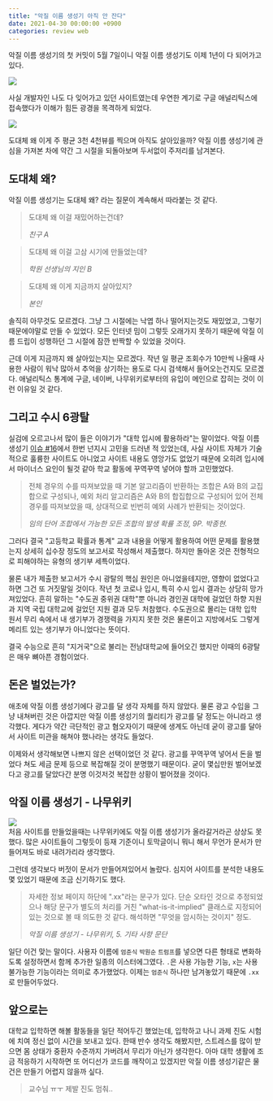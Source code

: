 ```yaml
---
title: "악질 이름 생성기 아직 안 잔다"
date: 2021-04-30 00:00:00 +0900
categories: review web
---
```

악질 이름 생성기의 첫 커밋이 5월 7일이니 악질 이름 생성기도 이제 1년이 다 되어가고 있다.  

![](/assets/img/2021-04-30/prefix-1.png)

사실 개발자인 나도 다 잊어가고 있던 사이트였는데 우연한 계기로 구글 애널리틱스에 접속했다가 이해가 힘든 광경을 목격하게 되었다.  

![](/assets/img/2021-04-30/prefix-2.png)

도대체 왜 이게 주 평균 3천 4천뷰를 찍으며 아직도 살아있을까? 악질 이름 생성기에 관심을 가져본 차에 약간 그 시절을 되돌아보며 두서없이 주저리를 남겨본다.

## 도대체 왜?
악질 이름 생성기는 도대체 왜? 라는 질문이 계속해서 따라붙는 것 같다.  

> 도대체 왜 이걸 재밌어하는건데?  
>   
> _친구 A_

> 도대체 왜 이걸 고삼 시기에 만들었는데?  
>    
> _학원 선생님의 지인 B_

> 도대체 왜 이게 지금까지 살아있지?  
>   
> _본인_

솔직히 아무것도 모르겠다. 그냥 그 시절에는 낙엽 하나 떨어지는것도 재밌었고, 그렇기 때문에야말로 만들 수 있었다. 모든 인터넷 밈이 그렇듯 오래가지 못하기 때문에 악질 이름 드립이 성행하던 그 시절에 잠깐 반짝할 수 있었을 것이다.

근데 이게 지금까지 왜 살아있는지는 모르겠다. 작년 일 평균 조회수가 10만씩 나올때 사용한 사람이 워낙 많아서 추억을 상기하는 용도로 다시 검색해서 들어오는건지도 모르겠다. 애널리틱스 통계에 구글, 네이버, 나무위키로부터의 유입이 메인으로 잡히는 것이 이런 이유일 것 같다.

## 그리고 수시 6광탈
실검에 오르고나서 많이 들은 이야기가 "대학 입시에 활용하라"는 말이었다. 악질 이름 생성기 [이슈 #16](https://github.com/ShapeLayer/prefix-generator/issues/16)에서 한번 넌지시 고민을 드러낸 적 있었는데, 사실 사이트 자체가 기술적으로 훌륭한 사이트도 아니었고 사이트 내용도 영앙가도 없었기 때문에 오히려 입시에서 마이너스 요인이 될것 같아 학교 활동에 꾸역꾸역 넣어야 할까 고민했었다.

> 전체 경우의 수를 따져보았을 때 기본 알고리즘이 반환하는 조합은 A와 B의 교집합으로 구성되나, 예외 처리 알고리즘은 A와 B의 합집합으로 구성되어 있어 전체 경우를 따져보았을 때, 상대적으로 빈번히 예외 사례가 반환되는 것이었다.  
>   
> _임의 단어 조합에서 가능한 모든 조합의 발생 확률 조정, 9P. 박종현._

그러다 결국 "고등학교 확률과 통계" 교과 내용을 어떻게 활용하여 어떤 문제를 활용했는지 상세히 십수장 정도의 보고서로 작성해서 제출했다. 하지만 돌아온 것은 전형적으로 피해야하는 유형의 생기부 세특이었다.

물론 내가 제출한 보고서가 수시 광탈의 핵심 원인은 아니었을테지만, 영향이 없었다고 하면 그건 또 거짓말일 것이다. 작년 첫 코로나 입시, 특히 수시 입시 결과는 상당히 망가져있었다. 흔히 말하는 "수도권 중위권 대학"뿐 아니라 경인권 대학에 걸었던 하향 지원과 지역 국립 대학교에 걸었던 지원 결과 모두 처참했다. 수도권으로 몰리는 대학 입학 원서 무리 속에서 내 생기부가 경쟁력을 가지지 못한 것은 물론이고 지방에서도 그렇게 메리트 있는 생기부가 아니었다는 뜻이다.

결국 수능으로 흔히 "지거국"으로 불리는 전남대학교에 들어오긴 했지만 이때의 6광탈은 매우 뼈아픈 경험이었다.

## 돈은 벌었는가?
애초에 악질 이름 생성기에다 광고를 달 생각 자체를 하지 않았다. 물론 광고 수입을 그냥 내쳐버린 것은 아깝지만 악질 이름 생성기의 퀄리티가 광고를 달 정도는 아니라고 생각했다. 게다가 약간 극단적인 광고 혐오자이기 때문에 생계도 아닌데 굳이 광고를 달아서 사이트 미관을 해쳐야 했나라는 생각도 들었다.

이제와서 생각해보면 나쁘지 않은 선택이었던 것 같다. 광고를 꾸역꾸역 넣어서 돈을 벌었다 쳐도 세금 문제 등으로 복잡해질 것이 분명했기 때문이다. 굳이 몇십만원 벌어보겠다고 광고를 달았다간 분명 이것저것 복잡한 상황이 벌어졌을 것이다.

## 악질 이름 생성기 - 나무위키

![](/assets/img/2021-04-30/prefix-3.png)  
처음 사이트를 만들었을때는 나무위키에도 악질 이름 생성기가 올라갈거라곤 상상도 못했다. 많은 사이트들이 그렇듯이 등재 기준이니 토막글이니 뭐니 해서 무언가 문서가 만들어져도 바로 내려가리라 생각했다.  

그런데 생각보다 버젓이 문서가 만들어져있어서 놀랐다. 심지어 사이트를 분석한 내용도 몇 있었기 때문에 조금 신기하기도 했다.

> 자세한 정보 페이지 하단에 ".xx"라는 문구가 있다. 단순 오타인 것으로 추정되었으나 해당 문구가 별도의 처리를 거친 "what-is-it-implied" 클래스로 지정되어 있는 것으로 볼 때 의도한 것 같다. 해석하면 "무엇을 암시하는 것이지" 정도.  
>  
> _악질 이름 생성기 - 나무위키, 5. 기타 사항 문단_

일단 이건 맞는 말이다. 사용자 이름에 `엄준식` `박원순` `트럼프`를 넣으면 다른 형태로 변화하도록 설정하면서 함께 추가한 일종의 이스터에그였다. `.`은 사용 가능한 기능, `x`는 사용 불가능한 기능이라는 의미로 추가했었다. 이제는 `엄준식` 하나만 남겨놓았기 때문에 `.xx`로 만들어두었다.  

## 앞으로는
대학교 입학하면 해볼 활동들을 일단 적어두긴 했었는데, 입학하고 나니 과제 진도 시험에 치여 정신 없이 시간을 보내고 있다. 한때 반수 생각도 해봤지만, 스트레스를 많이 받으면 몸 상태가 중환자 수준까지 가버려서 무리가 아닌가 생각한다. 아마 대학 생활에 조금 적응하기 시작하면 또 어디선가 코드를 깨작이고 있겠지만 악질 이름 생성기같은 물건은 만들기 어렵지 않을까 싶다.  

> 교수님 ㅠㅜ 제발 진도 멈춰..
